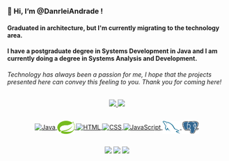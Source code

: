 ### 👋 Hi, I’m @DanrleiAndrade ! 
#### Graduated in architecture, but I'm currently migrating to the technology area.
#### I have a postgraduate degree in Systems Development in Java and I am currently doing a degree in Systems Analysis and Development.
###### Technology has always been a passion for me, I hope that the projects presented here can convey this feeling to you. Thank you for coming here!
  ##
<div align="center">
  <a href="https://github.com/DanrleiAndrade">
  <img height="150em" src="https://github-readme-stats.vercel.app/api?username=DanrleiAndrade&show_icons=true&theme=vue-dark&include_all_commits=true&count_private=true"/>
  <img height="150em" src="https://github-readme-stats.vercel.app/api/top-langs/?username=DanrleiAndrade&layout=compact&langs_count=7&theme=vue-dark"/>
</div>
  
## 
 
<div align="center">
    <img align="center" height="30" width="40" alt="Java" src="https://cdn.jsdelivr.net/gh/devicons/devicon/icons/java/java-original.svg">
    <img align="center" height="30" width="40" alt="Spring" src="https://github.com/devicons/devicon/blob/v2.15.1/icons/spring/spring-original.svg">
    <img align="center" height="30" width="40" alt="HTML" src="https://cdn.jsdelivr.net/gh/devicons/devicon/icons/html5/html5-original.svg">
    <img align="center" height="30" width="40" alt="CSS" src="https://cdn.jsdelivr.net/gh/devicons/devicon/icons/css3/css3-original.svg">
    <img align="center" height="30" width="40" alt="JavaScript" src="https://cdn.jsdelivr.net/gh/devicons/devicon/icons/javascript/javascript-original.svg">
    <img align="center" height="30" width="40" alt="MySql" src="https://github.com/devicons/devicon/blob/v2.15.1/icons/mysql/mysql-original.svg">
    <img align="center" height="30" width="40" alt="Postgresql" src="https://github.com/devicons/devicon/blob/v2.15.1/icons/postgresql/postgresql-original.svg">
</div>

  ##
<div align="center"> 
  <a href="https://www.linkedin.com/in/danrleiandrade/" target="_blank"><img src="https://img.shields.io/badge/-LinkedIn-%230077B5?style=for-the-badge&logo=linkedin&logoColor=white"></a>
  <a href = "mailto:danrleifelix@gmail.com" target="_blank"><img src="https://img.shields.io/badge/-Gmail-%23333?style=for-the-badge&logo=gmail&logoColor=white"></a>
  <a href="https://instagram.com/_danrlei/" target="_blank"><img src="https://img.shields.io/badge/-Instagram-%23E4405F?style=for-the-badge&logo=instagram&logoColor=white"></a>

</div>
